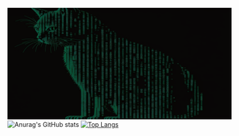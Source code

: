 ![Banner](imgs/matcat2.png)
![Anurag's GitHub stats](https://github-readme-stats.vercel.app/api?username=invisible-bo&show_icons=true&theme=transparent)
[![Top Langs](https://github-readme-stats.vercel.app/api/top-langs/?username=invisible-bo&layout=donut)](https://github.com/anuraghazra/github-readme-stats)


<!--
**invisible-bo/invisible-bo** is a ✨ _special_ ✨ repository because its `README.md` (this file) appears on your GitHub profile.

Here are some ideas to get you started:

- 🔭 I’m currently working on ...
- 🌱 I’m currently learning ...
- 👯 I’m looking to collaborate on ...
- 🤔 I’m looking for help with ...
- 💬 Ask me about ...
- 📫 How to reach me: ...
- 😄 Pronouns: ...
- ⚡ Fun fact: ...
-->
